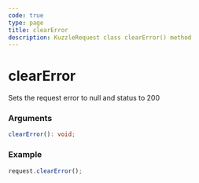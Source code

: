 ```yaml
---
code: true
type: page
title: clearError
description: KuzzleRequest class clearError() method
---
```


# clearError

Sets the request error to null and status to 200

### Arguments

```ts
clearError(): void;
```

### Example

```js
request.clearError();
```
